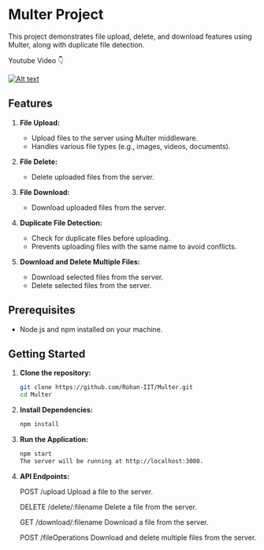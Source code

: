 # Multer Project

This project demonstrates file upload, delete, and download features using Multer, along with duplicate file detection.

Youtube Video 👇


[![Alt text](https://img.youtube.com/vi/_1keBT9evXQ/0.jpg)](https://www.youtube.com/watch?v=_1keBT9evXQ)

## Features

1. **File Upload:**
   - Upload files to the server using Multer middleware.
   - Handles various file types (e.g., images, videos, documents).

2. **File Delete:**
   - Delete uploaded files from the server.

3. **File Download:**
   - Download uploaded files from the server.

4. **Duplicate File Detection:**
   - Check for duplicate files before uploading.
   - Prevents uploading files with the same name to avoid conflicts.

5. **Download and Delete Multiple Files:**
   - Download selected files from the server.
   - Delete selected files from the server.


## Prerequisites

- Node.js and npm installed on your machine.

## Getting Started

1. **Clone the repository:**

   ```bash
   git clone https://github.com/Rohan-IIT/Multer.git
   cd Multer

2. **Install Dependencies:**
    ```bash
    npm install

3.  **Run the Application:**
    ```bash
    npm start
    The server will be running at http://localhost:3000.

4.  **API Endpoints:**

    POST /upload
    Upload a file to the server.

    DELETE /delete/:filename
    Delete a file from the server.

    GET /download/:filename
    Download a file from the server.

    POST /fileOperations
    Download and delete multiple files from the server.

